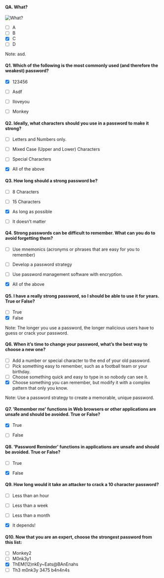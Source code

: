 #### QA. What?

![What?](images/007.png?raw=true)

- [ ] A
- [ ] B
- [x] C
- [ ] D

Note: asd.


#### Q1. Which of the following is the most commonly used (and therefore the weakest) password?

- [x] 123456
- [ ] Asdf
- [ ] Iloveyou
- [ ] Monkey
  

#### Q2. Ideally, what characters should you use in a password to make it strong?

- [ ] Letters and Numbers only.
- [ ] Mixed Case (Upper and Lower) Characters
- [ ] Special Characters
- [x] All of the above
  

#### Q3. How long should a strong password be?

- [ ] 8 Characters
- [ ] 15 Characters
- [x] As long as possible
- [ ] It doesn’t matter
  

#### Q4. Strong passwords can be difficult to remember. What can you do to avoid forgetting them?

- [ ] Use mnemonics (acronyms or phrases that are easy for you to remember)
- [ ] Develop a password strategy
- [ ] Use password management software with encryption.
- [x] All of the above
  

#### Q5. I have a really strong password, so I should be able to use it for years. True or False?

- [ ] True
- [x] False

Note: The longer you use a password, the longer malicious users have to guess or crack your password.

  
#### Q6. When it’s time to change your password, what’s the best way to choose a new one?

- [ ] Add a number or special character to the end of your old password.
- [ ] Pick something easy to remember, such as a football team or your birthday.
- [ ] Choose something quick and easy to type in so nobody can see it.
- [x] Choose something you can remember, but modify it with a complex pattern that only you know.

Note: Use a password strategy to create a memorable, unique password.

  

#### Q7. 'Remember me' functions in Web browsers or other applications are unsafe and should be avoided. True or False?

- [x] True
- [ ] False
  

#### Q8. 'Password Reminder' functions in applications are unsafe and should be avoided. True or False?

- [ ] True
- [x] False
  

#### Q9. How long would it take an attacker to crack a 10 character password?

- [ ] Less than an hour
- [ ] Less than a week
- [ ] Less than a month
- [x] It depends!
  

#### Q10. Now that you are an expert, choose the strongest password from this list:

- [ ] Monkey2
- [ ] M0nk3y1
- [x] ThEM(12)nkEy~Eats@BAnEnahs
- [ ] Th3 m0nk3y 3475 b4n4n4s
